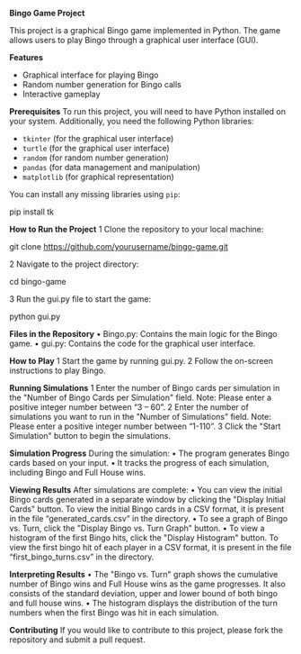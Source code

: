 **Bingo Game Project**

This project is a graphical Bingo game implemented in Python. The game allows users to play Bingo through a graphical user interface (GUI).

**Features**
- Graphical interface for playing Bingo
- Random number generation for Bingo calls
- Interactive gameplay

**Prerequisites**
To run this project, you will need to have Python installed on your system. Additionally, you need the following Python libraries:
- `tkinter` (for the graphical user interface)
- `turtle` (for the graphical user interface)
- `random` (for random number generation)
- `pandas` (for data management and manipulation)
- `matplotlib` (for graphical representation)

You can install any missing libraries using `pip`:

pip install tk

**How to Run the Project**
	1	Clone the repository to your local machine:

git clone https://github.com/yourusername/bingo-game.git

  2	Navigate to the project directory:

cd bingo-game

  3	Run the gui.py file to start the game:

python gui.py

**Files in the Repository**
	•	Bingo.py: Contains the main logic for the Bingo game.
	•	gui.py: Contains the code for the graphical user interface.

**How to Play**
	1	Start the game by running gui.py.
	2	Follow the on-screen instructions to play Bingo.

**Running Simulations**
    1   Enter the number of Bingo cards per simulation in the "Number of Bingo Cards per
        Simulation" field. Note: Please enter a positive integer number between “3 – 60”.
    2   Enter the number of simulations you want to run in the "Number of Simulations"
        field. Note: Please enter a positive integer number between “1-110”.
    3   Click the "Start Simulation" button to begin the simulations.

**Simulation Progress**
    During the simulation:
    • The program generates Bingo cards based on your input.
    • It tracks the progress of each simulation, including Bingo and Full House wins.

**Viewing Results**
    After simulations are complete:
    • You can view the initial Bingo cards generated in a separate window by clicking the
    "Display Initial Cards" button. To view the initial Bingo cards in a CSV format, it is
    present in the file “generated_cards.csv” in the directory.
    • To see a graph of Bingo vs. Turn, click the "Display Bingo vs. Turn Graph" button.
    • To view a histogram of the first Bingo hits, click the "Display Histogram" button. To
    view the first bingo hit of each player in a CSV format, it is present in the file
    “first_bingo_turns.csv” in the directory.

**Interpreting Results**
    • The "Bingo vs. Turn" graph shows the cumulative number of Bingo wins and Full
    House wins as the game progresses. It also consists of the standard deviation, upper
    and lower bound of both bingo and full house wins.
    • The histogram displays the distribution of the turn numbers when the first Bingo was
    hit in each simulation.
    
**Contributing**
If you would like to contribute to this project, please fork the repository and submit a pull request.
